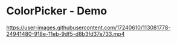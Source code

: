 # ColorPicker - Demo
https://user-images.githubusercontent.com/17240610/113081778-24941480-918e-11eb-9df5-d8b3fd37e733.mp4



